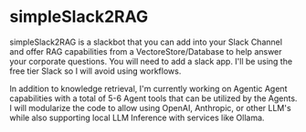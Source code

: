 # simpleSlack2RAG
simpleSlack2RAG is a slackbot that you can add into your Slack Channel and offer RAG capabilities from a VectoreStore/Database to help answer your corporate questions. You will need to add a slack app. I'll be using the free tier Slack so I will avoid using workflows. 

In addition to knowledge retrieval, I'm currently working on Agentic Agent capabilities with a total of 5-6 Agent tools that can be utilized by the Agents. I will modularize the code to allow using OpenAI, Anthropic, or other LLM's while also supporting local LLM Inference with services like Ollama.
